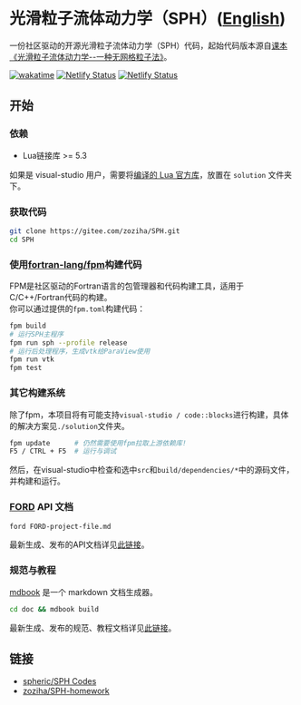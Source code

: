 # 光滑粒子流体动力学（SPH）([English](./README_EN.md))

一份社区驱动的开源光滑粒子流体动力学（SPH）代码，起始代码版本源自[课本《光滑粒子流体动力学--一种无网格粒子法》](doc/books/光滑粒子流体动力学：一种无网格粒子法.pdf)。

[![wakatime](https://wakatime.com/badge/user/ca8e3153-da86-47e8-ba89-1fac0c842c19.svg)](https://wakatime.com/@ca8e3153-da86-47e8-ba89-1fac0c842c19)
[![Netlify Status](https://api.netlify.com/api/v1/badges/49b0928e-4dc4-4c1c-9aa1-b3f0095fb152/deploy-status)](https://app.netlify.com/sites/zoziha-sph-api-docs/deploys)
[![Netlify Status](https://api.netlify.com/api/v1/badges/ba328ec0-0f67-4349-86b1-2d5f5847c98a/deploy-status)](https://app.netlify.com/sites/zoziha-sph-specs-and-tutorial/deploys)

## 开始

### 依赖

- Lua链接库 >= 5.3

如果是 visual-studio 用户，需要将[编译的 Lua 官方库](https://gitee.com/zoziha/sph/issues/I5138J#note_9613327_link)，放置在 `solution` 文件夹下。

### 获取代码

```sh
git clone https://gitee.com/zoziha/SPH.git
cd SPH
```

### 使用[fortran-lang/fpm](https://github.com/fortran-lang/fpm)构建代码

FPM是社区驱动的Fortran语言的包管理器和代码构建工具，适用于C/C++/Fortran代码的构建。  
你可以通过提供的`fpm.toml`构建代码：

```sh
fpm build
# 运行SPH主程序
fpm run sph --profile release
# 运行后处理程序，生成vtk给ParaView使用
fpm run vtk
fpm test
```

### 其它构建系统

除了fpm，本项目将有可能支持`visual-studio / code::blocks`进行构建，具体的解决方案见`./solution`文件夹。

```sh
fpm update      # 仍然需要使用fpm拉取上游依赖库!
F5 / CTRL + F5  # 运行与调试
```

然后，在visual-studio中检查和选中`src`和`build/dependencies/*`中的源码文件，并构建和运行。

### [FORD](https://github.com/Fortran-FOSS-Programmers/ford) API 文档

```sh
ford FORD-project-file.md
```

最新生成、发布的API文档详见[此链接](https://zoziha-sph-api-docs.netlify.app/)。

### 规范与教程

[mdbook](https://github.com/rust-lang/mdBook) 是一个 markdown 文档生成器。

```sh
cd doc && mdbook build
```

最新生成、发布的规范、教程文档详见[此链接](https://zoziha-sph-specs-and-tutorial.netlify.app/)。

## 链接

- [spheric/SPH Codes](https://spheric-sph.org/sph-projects-and-codes)
- [zoziha/SPH-homework](https://github.com/zoziha/SPH-homework)
